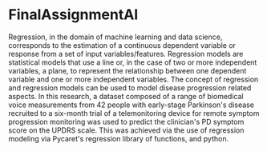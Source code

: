 # FinalAssignmentAI

Regression, in the domain of machine learning and data science, corresponds to the estimation of a continuous dependent variable or response from a set of input variables/features. Regression models are statistical models that use a line or, in the case of two or more independent variables, a plane, to represent the relationship between one dependent variable and one or more independent variables. The concept of regression and regression models can be used to model disease progression related aspects. In this research, a dataset composed of a range of biomedical voice measurements from 42 people with early-stage Parkinson's disease recruited to a six-month trial of a telemonitoring device for remote symptom progression monitoring was used to predict the clinician's PD symptom score on the UPDRS scale. This was achieved via the use of regression modeling via Pycaret's regression library of functions, and python. 
